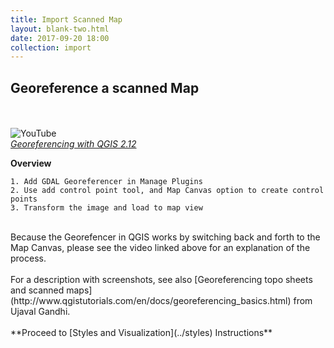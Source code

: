 ```yaml
---
title: Import Scanned Map
layout: blank-two.html
date: 2017-09-20 18:00
collection: import
---
```




## Georeference a scanned Map
<br><br>
![YouTube](../../assets/graf/YouTube_icon_sm.jpg "YouTube")<br>
[_Georeferencing with QGIS 2.12_](https://www.youtube.com/watch?v=cIYzqUsaQcg)

__Overview__
```
1. Add GDAL Georeferencer in Manage Plugins
2. Use add control point tool, and Map Canvas option to create control points
3. Transform the image and load to map view
```
<br>
Because the Georefencer in QGIS works by switching back and forth to the Map Canvas, please see the video linked above for an explanation of the process.
<br><br>
For a description with screenshots, see also 
[Georeferencing topo sheets and scanned maps](http://www.qgistutorials.com/en/docs/georeferencing_basics.html) from Ujaval Gandhi.
<br><br>
**Proceed to [Styles and Visualization](../styles) Instructions**